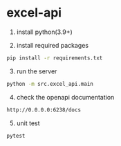 # excel-api


1. install python(3.9+)

2. install required packages
```bash
pip install -r requirements.txt
```

3. run the server
```bash
python -m src.excel_api.main 
```

4. check the openapi documentation
```bash
http://0.0.0.0:6238/docs
```

5. unit test
```bash
pytest
```
